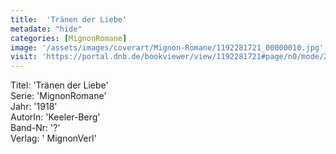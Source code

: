 ```yaml
---
title:  'Tränen der Liebe'
metadate: "hide"
categories: [MignonRomane]
image: '/assets/images/coverart/Mignon-Romane/1192281721_00000010.jpg'
visit: 'https://portal.dnb.de/bookviewer/view/1192281721#page/n0/mode/2up'
---
```

Titel: 'Tränen der Liebe' <br>
Serie: 'MignonRomane' <br>
Jahr: '1918' <br>
AutorIn: 'Keeler-Berg' <br>
Band-Nr: '?' <br>
Verlag: ' MignonVerl'